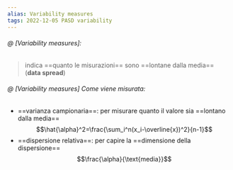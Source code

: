 ```yaml
---
alias: Variability measures
tags: 2022-12-05 PASD variability
---
```


###### @ [Variability measures]:
> indica ==quanto le misurazioni== sono ==lontane dalla media== (**data spread**)
<!--ID: 1670249007363-->


###### @ [Variability measures] Come viene misurata:
- ==varianza campionaria==: per misurare quanto il valore sia ==lontano dalla media== $$\hat{\alpha}^2=\frac{\sum_i^n(x_i-\overline{x})^2}{n-1}$$
- ==dispersione relativa==: per capire la ==dimensione della dispersione== $$\frac{\alpha}{\text{media}}$$
<!--ID: 1670249977918-->


